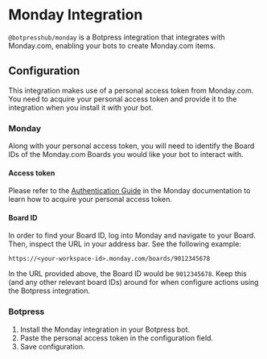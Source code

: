 # Monday Integration

`@botpresshub/monday` is a Botpress integration that integrates with Monday.com, enabling your bots to create Monday.com items.

## Configuration

This integration makes use of a personal access token from Monday.com. You need to acquire your personal access token and provide it to the integration when you install it with your bot.

### Monday

Along with your personal access token, you will need to identify the Board IDs of the Monday.com Boards you would like your bot to interact with.

#### Access token

Please refer to the [Authentication Guide](https://developer.monday.com/api-reference/docs/authentication#get-your-token) in the Monday documentation to learn how to acquire your personal access token.

#### Board ID

In order to find your Board ID, log into Monday and navigate to your Board. Then, inspect the URL in your address bar. See the following example:

```
https://<your-workspace-id>.monday.com/boards/9012345678
```

In the URL provided above, the Board ID would be `9012345678`. Keep this (and any other relevant board IDs) around for when configure actions using the Botpress integration.

### Botpress

1. Install the Monday integration in your Botpress bot.
2. Paste the personal access token in the configuration field.
3. Save configuration.
